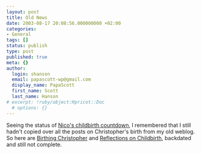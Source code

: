 ```yaml
---
layout: post
title: Old News
date: 2003-08-17 20:08:56.000000000 +02:00
categories:
- General
tags: []
status: publish
type: post
published: true
meta: {}
author:
  login: shanson
  email: papascott-wp@gmail.com
  display_name: PapaScott
  first_name: Scott
  last_name: Hanson
# excerpt: !ruby/object:Hpricot::Doc
  # options: {}
---
```

<p>Seeing the status of <a title="Noch'n Blogg.: Endspurt: In 9 Tagen ist Stichtag" href="http://lumma.de/mt/archives/000498.html#000498">Nico's childbirth countdown</a>, I remembered that I still hadn't copied over all the posts on Christopher's birth from my old weblog. So here are <a href="/1999/12/30/2512.php">Birthing Christopher</a> and <a href="/2000/01/09/2513.php">Reflections on Childbirth</a>, backdated and still not complete.</p>

